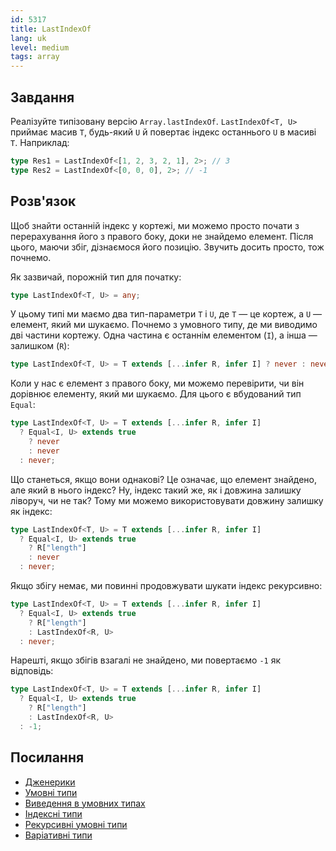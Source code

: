 ```yaml
---
id: 5317
title: LastIndexOf
lang: uk
level: medium
tags: array
---
```


## Завдання

Реалізуйте типізовану версію `Array.lastIndexOf`. `LastIndexOf<T, U>` приймає
масив `T`, будь-який `U` й повертає індекс останнього `U` в масиві `T`. Наприклад:

```typescript
type Res1 = LastIndexOf<[1, 2, 3, 2, 1], 2>; // 3
type Res2 = LastIndexOf<[0, 0, 0], 2>; // -1
```

## Розв'язок

Щоб знайти останній індекс у кортежі, ми можемо просто почати з перерахування
його з правого боку, доки не знайдемо елемент. Після цього, маючи збіг,
дізнаємося його позицію. Звучить досить просто, тож почнемо.

Як зазвичай, порожній тип для початку:

```typescript
type LastIndexOf<T, U> = any;
```

У цьому типі ми маємо два тип-параметри `T` і `U`, де `T` — це кортеж, а `U` — елемент,
який ми шукаємо. Почнемо з умовного типу, де ми виводимо дві частини кортежу. Одна частина
є останнім елементом (`I`), а інша — залишком (`R`):

```typescript
type LastIndexOf<T, U> = T extends [...infer R, infer I] ? never : never;
```

Коли у нас є елемент з правого боку, ми можемо перевірити, чи він дорівнює елементу,
який ми шукаємо. Для цього є вбудований тип `Equal`:

```typescript
type LastIndexOf<T, U> = T extends [...infer R, infer I]
  ? Equal<I, U> extends true
    ? never
    : never
  : never;
```

Що станеться, якщо вони однакові? Це означає, що елемент знайдено, але який в нього індекс? Ну,
індекс такий же, як і довжина залишку ліворуч, чи не так? Тому ми можемо використовувати
довжину залишку як індекс:

```typescript
type LastIndexOf<T, U> = T extends [...infer R, infer I]
  ? Equal<I, U> extends true
    ? R["length"]
    : never
  : never;
```

Якщо збігу немає, ми повинні продовжувати шукати індекс рекурсивно:

```typescript
type LastIndexOf<T, U> = T extends [...infer R, infer I]
  ? Equal<I, U> extends true
    ? R["length"]
    : LastIndexOf<R, U>
  : never;
```

Нарешті, якщо збігів взагалі не знайдено, ми повертаємо `-1` як відповідь:

```typescript
type LastIndexOf<T, U> = T extends [...infer R, infer I]
  ? Equal<I, U> extends true
    ? R["length"]
    : LastIndexOf<R, U>
  : -1;
```

## Посилання

- [Дженерики](https://www.typescriptlang.org/docs/handbook/2/generics.html)
- [Умовні типи](https://www.typescriptlang.org/docs/handbook/2/conditional-types.html)
- [Виведення в умовних типах](https://www.typescriptlang.org/docs/handbook/2/conditional-types.html#inferring-within-conditional-types)
- [Індексні типи](https://www.typescriptlang.org/docs/handbook/2/indexed-access-types.html)
- [Рекурсивні умовні типи](https://www.typescriptlang.org/docs/handbook/release-notes/typescript-4-1.html#recursive-conditional-types)
- [Варіативні типи](https://www.typescriptlang.org/docs/handbook/release-notes/typescript-4-0.html#variadic-tuple-types)
